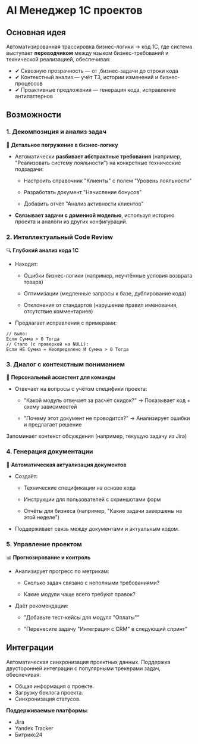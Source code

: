 # AI Менеджер 1С проектов

## Основная идея

Автоматизированная трассировка бизнес-логики → код 1С, где система выступает <b>переводчиком</b> между языком бизнес-требований и технической реализацией, обеспечивая:
 * ✔ Сквозную прозрачность — от ,бизнес-задачи до строки кода
 * ✔ Контекстный анализ — учёт ТЗ, истории изменений и бизнес-процессов
 * ✔ Проактивные предложения — генерация кода, исправление антипаттернов

## Возможности

### 1. Декомпозиция и анализ задач

📌 <b>Детальное погружение в бизнес-логику</b>

 * Автоматически <b>разбивает абстрактные требования</b> (например, "Реализовать систему лояльности") на конкретные технические подзадачи:

    - Настроить справочник "Клиенты" с полем "Уровень лояльности"

    - Разработать документ "Начисление бонусов"

    - Добавить отчёт "Анализ активности клиентов"

 * <b>Связывает задачи с доменной моделью</b>, используя историю проекта и аналоги из других конфигураций.

### 2. Интеллектуальный Code Review

🔍 <b>Глубокий анализ кода 1С</b>

 * Находит:

   - Ошибки бизнес-логики (например, неучтённые условия возврата товара)

   - Оптимизации (медленные запросы к базе, дублирование кода)

   - Отклонения от стандартов (нарушение правил именования, отсутствие комментариев)

 * Предлагает исправления с примерами:

 ```bsl
 // Было: 
Если Сумма > 0 Тогда
// Стало (с проверкой на NULL):
Если НЕ Сумма = Неопределено И Сумма > 0 Тогда
 ```

### 3. Диалог с контекстным пониманием

💬 <b>Персональный ассистент для команды</b>

 * Отвечает на вопросы с учётом специфики проекта:

   - "Какой модуль отвечает за расчёт скидок?" → Показывает код + схему зависимостей

   - "Почему этот документ не проводится?" → Анализирует ошибки и предлагает решение

Запоминает контекст обсуждения (например, текущую задачу из Jira)

### 4. Генерация документации

📄 <b>Автоматическая актуализация документов</b>

 * Создаёт:

   - Технические спецификации на основе кода

   - Инструкции для пользователей с скриншотами форм

   - Отчёты для бизнеса (например, "Какие задачи завершены на этой неделе")

 * Поддерживает связь между документами и актуальным кодом.

### 5. Управление проектом

📊 <b>Прогнозирование и контроль</b>

 * Анализирует прогресс по метрикам:

   - Сколько задач связано с неполными требованиями?

   - Какие модули чаще всего требуют правок?

 * Даёт рекомендации:

   - "Добавьте тест-кейсы для модуля "Оплаты""

   - "Перенесите задачу "Интеграция с CRM" в следующий спринт"

## Интеграции

Автоматическая синхронизация проектных данных. Поддержка двусторонней интеграции с популярными трекерами задач, обеспечивая:

 * Общая информация о проекте.
 * Загрузку беклога проекта.
 * Синхронизация статусов.

<b>Поддерживаемые платформы</b>:

  - Jira
  - Yandex Tracker
  - Битрикс24